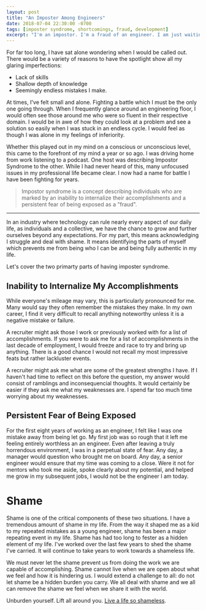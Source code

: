 ```yaml
---
layout: post
title: "An Imposter Among Engineers"
date: 2018-07-04 22:30:00 -0700
tags: [imposter syndrome, shortcomings, fraud, development]
excerpt: "I'm an impostor. I'm a fraud of an engineer. I am just waiting for an individual to call me out and say, "I'm sorry, but you don't belong here." I will hang my head in agreement, quickly gather my personal effects, and head for the exit."
---
```


For far too long, I have sat alone wondering when I would be called out. There would be a variety of reasons to have the spotlight show all my glaring imperfections:

* Lack of skills
* Shallow depth of knowledge
* Seemingly endless mistakes I make. 

At times, I've felt small and alone. Fighting a battle which I must be the only one going through. When I frequently glance around an engineering floor, I would often see those around me who were so fluent in their respective domain. I would be in awe of how they could look at a problem and see a solution so easily when I was stuck in an endless cycle. I would feel as though I was alone in my feelings of inferiority.

Whether this played out in my mind on a conscious or unconscious level, this came to the forefront of my mind a year or so ago. I was driving home from work listening to a podcast. One host was describing Impostor Syndrome to the other. While I had never heard of this, many unfocused issues in my professional life became clear. I now had a name for battle I have been fighting for years.

> Impostor syndrome is a concept describing individuals who are marked by an inability to internalize their accomplishments and a persistent fear of being exposed as a "fraud".

<hr>

In an industry where technology can rule nearly every aspect of our daily life, as individuals and a collective, we have the chance to grow and further ourselves beyond any expectations. For my part, this means acknowledging I struggle and deal with shame. It means identifying the parts of myself which prevents me from being who I can be and being fully authentic in my life.

Let's cover the two primarty parts of having imposter syndrome.

## Inability to Internalize My Accomplishments

While everyone's mileage may vary, this is particularly pronounced for me. Many would say they often remember the mistakes they make. In my own career, I find it very difficult to recall anything noteworthy unless it is a negative mistake or failure. 

A recruiter might ask those I work or previously worked with for a list of accomplishments. If you were to ask me for a list of accomplishments in the last decade of employment, I would freeze and race to try and bring up anything. There is a good chance I would not recall my most impressive feats but rather lackluster events.

A recruiter might ask me what are some of the greatest strengths I have. If I haven't had time to reflect on this before the question, my answer would consist of ramblings and inconsequencial thoughts. It would certainly be easier if they ask me what my weaknesses are. I spend far too much time worrying about my weaknesses.

## Persistent Fear of Being Exposed

For the first eight years of working as an engineer, I felt like I was one mistake away from being let go. My first job was so rough that it left me feeling entirely worthless an an engineer. Even after leaving a truly horrendous environment, I was in a perpetual state of fear. Any day, a manager would question who brought me on board. Any day, a senior engineer would ensure that my time was coming to a close. Were it not for mentors who took me aside, spoke clearly about my potential, and helped me grow in my subsequent jobs, I would not be the engineer I am today.

# Shame

Shame is one of the critical components of these two situations. I have a tremendous amount of shame in my life. From the way it shaped me as a kid to my repeated mistakes as a young engineer, shame has been a major repeating event in my life. Shame has had too long to fester as a hidden element of my life. I've worked over the last few years to shed the shame I've carried. It will continue to take years to work towards a shameless life. 

We must never let the shame prevent us from doing the work we are capable of accomplishing. Shame cannot live when we are open about what we feel and how it is hindering us. I would extend a challenge to all: do not let shame be a hidden burden you carry. We all deal with shame and we all can remove the shame we feel when we share it with the world. 

Unburden yourself. Lift all around you. [Live a life so shameless](https://open.spotify.com/track/0ehrTIFn0kb4BYtkbrK7Je?autoplay=true&v=T).